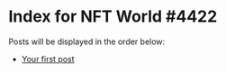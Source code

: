 # Index for NFT World #4422
Posts will be displayed in the order below:

- [Your first post](./001-first.md)

